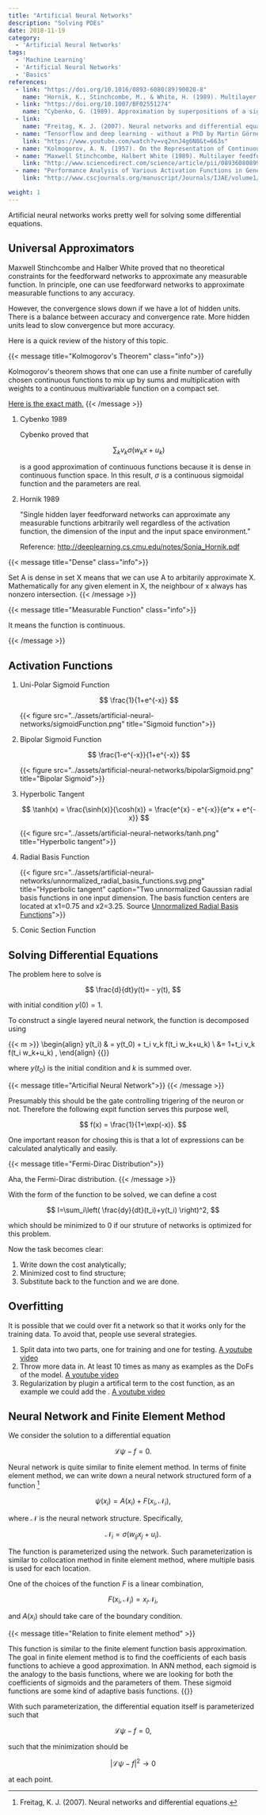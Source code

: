 ```yaml
---
title: "Artificial Neural Networks"
description: "Solving PDEs"
date: 2018-11-19
category:
  - 'Artificial Neural Networks'
tags:
  - 'Machine Learning'
  - 'Artificial Neural Networks'
  - 'Basics'
references:
  - link: "https://doi.org/10.1016/0893-6080(89)90020-8"
    name: "Hornik, K., Stinchcombe, M., & White, H. (1989). Multilayer feedforward networks are universal approximators. Neural Networks, 2(5), 359–366."
  - link: "https://doi.org/10.1007/BF02551274"
    name: "Cybenko, G. (1989). Approximation by superpositions of a sigmoidal function. Mathematics of Control, Signals, and Systems, 2(4), 303–314."
  - link:
    name: "Freitag, K. J. (2007). Neural networks and differential equations."
  - name: "Tensorflow and deep learning - without a PhD by Martin Görner"
    link: "https://www.youtube.com/watch?v=vq2nnJ4g6N0&t=663s"
  - name: "Kolmogorov, A. N. (1957). On the Representation of Continuous Functions of Several Variables by Superposition of Continuous Functions of one Variable and Addition, Doklady Akademii. Nauk USSR, 114, 679-681."
  - name: "Maxwell Stinchcombe, Halbert White (1989). Multilayer feedforward networks are universal approximators. Neural Networks, Vol 2, 5, 359-366."
    link: "http://www.sciencedirect.com/science/article/pii/0893608089900208"
  - name: "Performance Analysis of Various Activation Functions in Generalized MLP Architectures of Neural Networks"
    link: "http://www.cscjournals.org/manuscript/Journals/IJAE/volume1/Issue4/IJAE-26.pdf"

weight: 1
---
```


Artificial neural networks works pretty well for solving some differential equations.

## Universal Approximators

Maxwell Stinchcombe and Halber White proved that no theoretical constraints for the feedforward networks to approximate any measurable function. In principle, one can use feedforward networks to approximate measurable functions to any accuracy.

However, the convergence slows down if we have a lot of hidden units. There is a balance between accuracy and convergence rate. More hidden units lead to slow convergence but more accuracy.

Here is a quick review of the history of this topic.

{{< message title="Kolmogorov's Theorem" class="info">}}

Kolmogorov's theorem shows that one can use a finite number of carefully chosen continuous functions to mix up by sums and multiplication with weights to a continuous multivariable function on a compact set.

[Here is the exact math.](http://neuron.eng.wayne.edu/tarek/MITbook/chap2/2_3.html)
{{< /message >}}


1. Cybenko 1989

   Cybenko proved that

   $$
   \sum_k v_k \sigma(w_k x + u_k)
   $$

   is a good approximation of continuous functions because it is dense in continuous function space. In this result, $\sigma$ is a continuous sigmoidal function and the parameters are real.


2. Hornik 1989

   "Single hidden layer feedforward networks can approximate any measurable functions arbitrarily well regardless of the activation function, the dimension of the input and the input space environment."

   Reference: http://deeplearning.cs.cmu.edu/notes/Sonia_Hornik.pdf



{{< message title="Dense" class="info">}}

Set A is dense in set X means that we can use A to arbitarily approximate X. Mathematically for any given element in X, the neighbour of x always has nonzero intersection.
{{< /message >}}

{{< message title="Measurable Function" class="info">}}

It means the function is continuous.

{{< /message >}}



## Activation Functions


1. Uni-Polar Sigmoid Function

   $$
   \frac{1}{1+e^{-x}}
   $$


   {{< figure src="../assets/artificial-neural-networks/sigmoidFunction.png" title="Sigmoid function">}}

2. Bipolar Sigmoid Function

   $$
   \frac{1-e^{-x}}{1+e^{-x}}
   $$

   {{< figure src="../assets/artificial-neural-networks/bipolarSigmoid.png" title="Bipolar Sigmoid">}}

3. Hyperbolic Tangent

   $$
   \tanh(x) = \frac{\sinh(x)}{\cosh(x)} = \frac{e^{x} - e^{-x}}{e^x + e^{-x}}
   $$

   {{< figure src="../assets/artificial-neural-networks/tanh.png" title="Hyperbolic tangent">}}

4. Radial Basis Function

   {{< figure src="../assets/artificial-neural-networks/unnormalized_radial_basis_functions.svg.png" title="Hyperbolic tangent" caption="Two unnormalized Gaussian radial basis functions in one input dimension. The basis function centers are located at x1=0.75 and x2=3.25. Source [Unnormalized Radial Basis Functions](https://en.wikipedia.org/wiki/Radial_basis_function#/media/File:Unnormalized_radial_basis_functions.svg)">}}

5. Conic Section Function



## Solving Differential Equations


The problem here to solve is

$$
\frac{d}{dt}y(t)= - y(t),
$$

with initial condition $y(0)=1$.

To construct a single layered neural network, the function is decomposed using

{{< m >}}
\begin{align}
y(t_i) & = y(t_0) + t_i v_k f(t_i w_k+u_k) \\
 &= 1+t_i v_k f(t_i w_k+u_k) ,
\end{align}
{{</m>}}

where $y(t_0)$ is the initial condition and $k$ is summed over.

{{< message title="Articifial Neural Network">}}
{{< /message >}}


Presumably this should be the gate controlling trigering of the neuron or not. Therefore the following expit function serves this purpose well,

$$
f(x) = \frac{1}{1+\exp(-x)}.
$$

One important reason for chosing this is that a lot of expressions can be calculated analytically and easily.


{{< message title="Fermi-Dirac Distribution">}}

Aha, the Fermi-Dirac distribution.
{{< /message >}}



With the form of the function to be solved, we can define a cost


$$
I=\sum_i\left( \frac{dy}{dt}(t_i)+y(t_i) \right)^2,
$$

which should be minimized to 0 if our struture of networks is optimized for this problem.

Now the task becomes clear:

1. Write down the cost analytically;
2. Minimized cost to find structure;
3. Substitute back to the function and we are done.



## Overfitting

It is possible that we could over fit a network so that it works only for the training data. To avoid that, people use several strategies.

1. Split data into two parts, one for training and one for testing. [A youtube video](https://www.youtube.com/watch?v=S4ZUwgesjS8)
2. Throw more data in. At least 10 times as many as examples as the DoFs of the model.  [A youtube video](https://www.youtube.com/watch?v=S4ZUwgesjS8)
3. Regularization by plugin a artifical term to the cost function, as an example we could add the . [A youtube video](https://www.youtube.com/watch?v=S4ZUwgesjS8)


## Neural Network and Finite Element Method


We consider the solution to a differential equation

$$
\mathcal L \psi - f = 0.
$$

Neural network is quite similar to finite element method. In terms of finite element method, we can write down a neural network structured form of a function [^Freitag2007]

$$
\psi(x_i) = A(x_i) + F(x_i, \mathcal N_i),
$$

where $\mathcal N$ is the neural network structure. Specifically,

$$
\mathcal N_i = \sigma( w_{ij} x_j + u_i ).
$$


The function is parameterized using the network. Such parameterization is similar to collocation method in finite element method, where multiple basis is used for each location.


One of the choices of the function $F$ is a linear combination,

$$
F(x_i, \mathcal N_i) = x_i \mathcal N_i,
$$

and $A(x_i)$ should take care of the boundary condition.

{{< message title="Relation to finite element method" >}}

This function is similar to the finite element function basis approximation. The goal in finite element method is to find the coefficients of each basis functions to achieve a good approximation. In ANN method, each sigmoid is the analogy to the basis functions, where we are looking for both the coefficients of sigmoids and the parameters of them. These sigmoid functions are some kind of adaptive basis functions.
{{</message>}}


With such parameterization, the differential equation itself is parameterized such that

$$
\mathcal L \psi - f = 0,
$$

such that the minimization should be

$$
\lvert \mathcal L \psi - f \rvert^2 \to 0
$$

at each point.


[^Freitag2007]: Freitag, K. J. (2007). Neural networks and differential equations.

